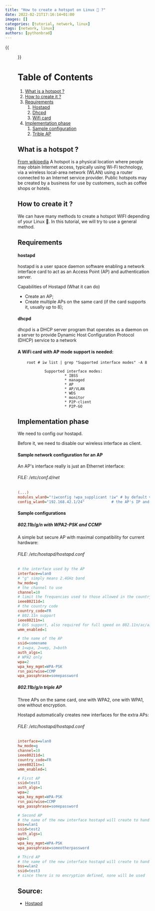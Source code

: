 ```yaml
---
title: "How to create a hotspot on Linux 🐧 ?"
date: 2022-02-21T17:16:14+01:00
images: []
categories: [tutorial, network, linux]
tags: [network, linux]
authors: [pythonbrad]
---
```


{{<figure src="/how_to_create_a_hotspot_on_linux/hotspot.png" alt="Hotspot">}}

# Table of Contents
1. [What is a hotspot ?](#what-is-a-hotspot-)
2. [How to create it ?](#how-to-create-it-)
3. [Requirements](#requirements)
    1. [Hostapd](#hostapd)
    2. [Dhcpd](#dhcpd)
    3. [Wifi card](#a-wifi-card-with-ap-mode-support-is-needed)
4. [Implementation phase](#implementation-phase)
    1. [Sample configuration](#80211bgn-with-wpa2-psk-and-ccmp)
    2. [Trible AP](#80211bgn-triple-ap)

## What is a hotspot ?

[From wikipedia](https://en.wikipedia.org/wiki/Hotspot_(Wi-Fi)) A hotspot is a physical location where people may obtain Internet access, typically using Wi-Fi technology, via a wireless local-area network (WLAN) using a router connected to an Internet service provider. Public hotspots may be created by a business for use by customers, such as coffee shops or hotels.

## How to create it ?

We can have many methods to create a hotspot WIFI depending of your Linux 🐧. In this tutorial, we will try to use a general method.

## Requirements

#### hostapd

hostapd is a user space daemon software enabling a network interface card to act as an Access Point (AP) and authentication server.

Capabilities of Hostapd (What it can do)
- Create an AP;
- Create multiple APs on the same card (if the card supports it, usually up to 8);

#### dhcpd

dhcpd is a DHCP server program that operates as a daemon on a server to provide Dynamic Host Configuration Protocol (DHCP) service to a network

#### A WiFi card with AP mode support is needed:
        root # iw list | grep "Supported interface modes" -A 8

                Supported interface modes:
                         * IBSS
                         * managed
                         * AP
                         * AP/VLAN
                         * WDS
                         * monitor
                         * P2P-client
                         * P2P-GO

## Implementation phase

We need to config our hostapd.

Before it, we need to disable our wireless interface as client.

#### Sample network configuration for an AP

An AP's interface really is just an Ethernet interface:

###### FILE: /etc/conf.d/net

```ini
(...)
modules_wlan0="!iwconfig !wpa_supplicant !iw" # by default wireless interfaces are assumed to be clients, not APs
config_wlan0="192.168.42.1/24"            # the AP's IP and network
```

#### Sample configurations

##### 802.11b/g/n with WPA2-PSK and CCMP

A simple but secure AP with maximal compatibility for current hardware:

######  FILE: /etc/hostapd/hostapd.conf

```ini
# the interface used by the AP
interface=wlan0
# "g" simply means 2.4GHz band
hw_mode=g
# the channel to use
channel=10
# limit the frequencies used to those allowed in the country
ieee80211d=1
# the country code
country_code=FR
# 802.11n support
ieee80211n=1
# QoS support, also required for full speed on 802.11n/ac/ax
wmm_enabled=1

# the name of the AP
ssid=somename
# 1=wpa, 2=wep, 3=both
auth_algs=1
# WPA2 only
wpa=2
wpa_key_mgmt=WPA-PSK
rsn_pairwise=CCMP
wpa_passphrase=somepassword
```

##### 802.11b/g/n triple AP

Three APs on the same card, one with WPA2, one with WPA1, one without encryption.

Hostapd automatically creates new interfaces for the extra APs:

###### FILE: /etc/hostapd/hostapd.conf

```ini
interface=wlan0
hw_mode=g
channel=10
ieee80211d=1
country_code=FR
ieee80211n=1
wmm_enabled=1

# First AP
ssid=test1
auth_algs=1
wpa=2
wpa_key_mgmt=WPA-PSK
rsn_pairwise=CCMP
wpa_passphrase=somepassword

# Second AP
# the name of the new interface hostapd will create to handle this AP 
bss=wlan1
ssid=test2
auth_algs=1
wpa=1
wpa_key_mgmt=WPA-PSK
wpa_passphrase=someotherpassword

# Third AP
# the name of the new interface hostapd will create to handle this AP 
bss=wlan2
ssid=test3
# since there is no encryption defined, none will be used
```

## Source:
- [Hostapd](https://wiki.gentoo.org/wiki/Hostapd)